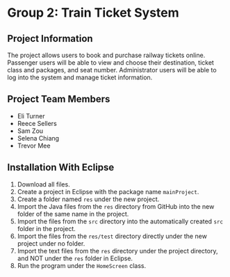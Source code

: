 # Group 2: Train Ticket System
## Project Information
The project allows users to book and purchase railway tickets online. 
Passenger users will be able to view and choose their destination, ticket class and packages, and seat number. 
Administrator users will be able to log into the system and manage ticket information. 

## Project Team Members
* Eli Turner
* Reece Sellers
* Sam Zou
* Selena Chiang
* Trevor Mee

## Installation With Eclipse
1. Download all files.
2. Create a project in Eclipse with the package name `mainProject`.
3. Create a folder named `res` under the new project.
4. Import the Java files from the `res` directory from GitHub into the new folder of the same name in the project.
5. Import the files from the `src` directory into the automatically created `src` folder in the project.
6. Import the files from the `res/test` directory directly under the new project under no folder.
7. Import the text files from the `res` directory under the project directory, and NOT under the `res` folder in Eclipse.
8. Run the program under the `HomeScreen` class.
